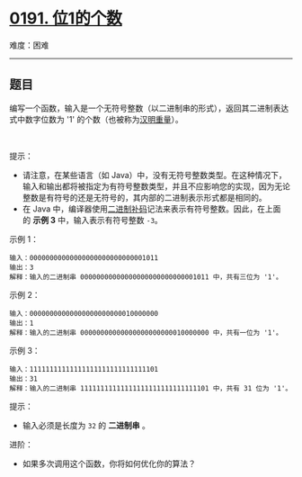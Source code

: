 # [0191. 位1的个数](https://leetcode-cn.com/problems/number-of-1-bits)

难度：困难

---

## 题目

编写一个函数，输入是一个无符号整数（以二进制串的形式），返回其二进制表达式中数字位数为 '1' 的个数（也被称为[汉明重量](https://baike.baidu.com/item/汉明重量)）。

 

提示：

- 请注意，在某些语言（如 Java）中，没有无符号整数类型。在这种情况下，输入和输出都将被指定为有符号整数类型，并且不应影响您的实现，因为无论整数是有符号的还是无符号的，其内部的二进制表示形式都是相同的。
- 在 Java 中，编译器使用[二进制补码](https://baike.baidu.com/item/补码/6854613?fromtitle=二进制补码&fromid=5295284)记法来表示有符号整数。因此，在上面的 **示例 3** 中，输入表示有符号整数 `-3`。
 

示例 1：

```
输入：00000000000000000000000000001011
输出：3
解释：输入的二进制串 00000000000000000000000000001011 中，共有三位为 '1'。
```

示例 2：

```
输入：00000000000000000000000010000000
输出：1
解释：输入的二进制串 00000000000000000000000010000000 中，共有一位为 '1'。
```

示例 3：

```
输入：11111111111111111111111111111101
输出：31
解释：输入的二进制串 11111111111111111111111111111101 中，共有 31 位为 '1'。
```

提示：

- 输入必须是长度为 `32` 的 **二进制串** 。
 

进阶：

- 如果多次调用这个函数，你将如何优化你的算法？
